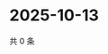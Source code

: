 # 2025-10-13

共 0 条

<!-- BEGIN BILIBILI -->
<!-- 最后更新时间 2025-10-13 00:08:55 +0800 -->

<!-- END BILIBILI -->